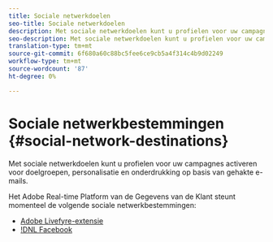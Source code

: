 ```yaml
---
title: Sociale netwerkdoelen
seo-title: Sociale netwerkdoelen
description: Met sociale netwerkdoelen kunt u profielen voor uw campagnes activeren voor doelgroepen, personalisatie en onderdrukking op basis van gehakte e-mails.
seo-description: Met sociale netwerkdoelen kunt u profielen voor uw campagnes activeren voor doelgroepen, personalisatie en onderdrukking op basis van gehakte e-mails.
translation-type: tm+mt
source-git-commit: 6f680a60c88bc5fee6ce9cb5a4f314c4b9d02249
workflow-type: tm+mt
source-wordcount: '87'
ht-degree: 0%

---
```



# Sociale netwerkbestemmingen {#social-network-destinations}

Met sociale netwerkdoelen kunt u profielen voor uw campagnes activeren voor doelgroepen, personalisatie en onderdrukking op basis van gehakte e-mails.

Het Adobe Real-time Platform van de Gegevens van de Klant steunt momenteel de volgende sociale netwerkbestemmingen:

* [Adobe Livefyre-extensie](/help/rtcdp/destinations/adobe-livefyre-extension.md)
* [!DNL Facebook](/help/rtcdp/destinations/facebook-destination.md)